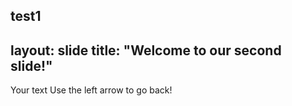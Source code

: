 test1
---
layout: slide
title: "Welcome to our second slide!"
---
Your text
Use the left arrow to go back!
